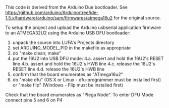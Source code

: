 This code is derived from the Arduino Due bootloader. See https://github.com/arduino/Arduino/tree/ide-1.5.x/hardware/arduino/sam/firmwares/atmega16u2 for the original source.

To setup the project and upload the Arduino usbserial application firmware to an ATMEGA32U2 using the Arduino USB DFU bootloader:
1. unpack the source into LUFA's Projects directory
2. set ARDUINO_MODEL_PID in the makefile as appropriate
3. do "make clean; make"
4. put the 16U2 into USB DFU mode:
4.a. assert and hold the 16U2's RESET line
4.b. assert and hold the 16U2's HWB line
4.c. release the 16U2's RESET line
4.d. release the 16U2's HWB line
5. confirm that the board enumerates as "ATmega16u2"
6. do "make dfu" (OS X or Linux - dfu-programmer must be installed first) or "make flip" (Windows - Flip must be installed first)

Check that the board enumerates as "Plega Node".
To enter DFU Mode connect pins 5 and 6 on P4
